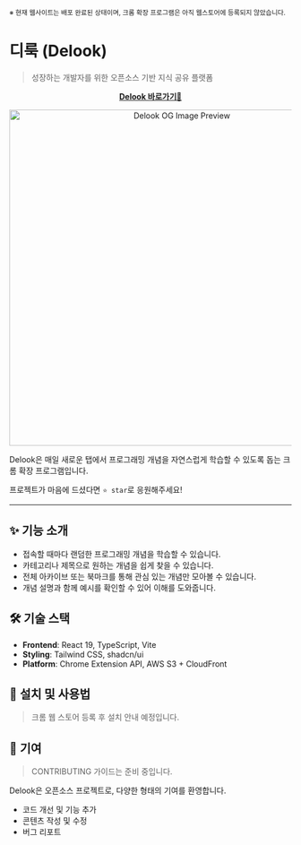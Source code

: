 <sub>※ 현재 웹사이트는 배포 완료된 상태이며, 크롬 확장 프로그램은 아직 웹스토어에 등록되지 않았습니다.</sub>

# 디룩 (Delook)

> 성장하는 개발자를 위한 오픈소스 기반 지식 공유 플랫폼</br>

<p align="center">
  <a href="https://www.delook.co.kr" target="_blank">
    <strong>Delook 바로가기🎉</strong>
  </a>
</p>
<p align="center">
  <img width="600" src="https://github.com/user-attachments/assets/e183b365-a43e-42c3-9d31-7490868e6c63" alt="Delook OG Image Preview" />
</p>

Delook은 매일 새로운 탭에서 프로그래밍 개념을 자연스럽게 학습할 수 있도록 돕는 크롬 확장 프로그램입니다.

프로젝트가 마음에 드셨다면 `⭐️ star`로 응원해주세요!

---

## ✨ 기능 소개 

- 접속할 때마다 랜덤한 프로그래밍 개념을 학습할 수 있습니다.
- 카테고리나 제목으로 원하는 개념을 쉽게 찾을 수 있습니다.  
- 전체 아카이브 또는 북마크를 통해 관심 있는 개념만 모아볼 수 있습니다.  
- 개념 설명과 함께 예시를 확인할 수 있어 이해를 도와줍니다.  

## 🛠 기술 스택

- **Frontend**: React 19, TypeScript, Vite
- **Styling**: Tailwind CSS, shadcn/ui
- **Platform**: Chrome Extension API, AWS S3 + CloudFront

## 🚀 설치 및 사용법

> 크롬 웹 스토어 등록 후 설치 안내 예정입니다.

## 🧠 기여
> CONTRIBUTING 가이드는 준비 중입니다.

Delook은 오픈소스 프로젝트로, 다양한 형태의 기여를 환영합니다. 
- 코드 개선 및 기능 추가
- 콘텐츠 작성 및 수정
- 버그 리포트
